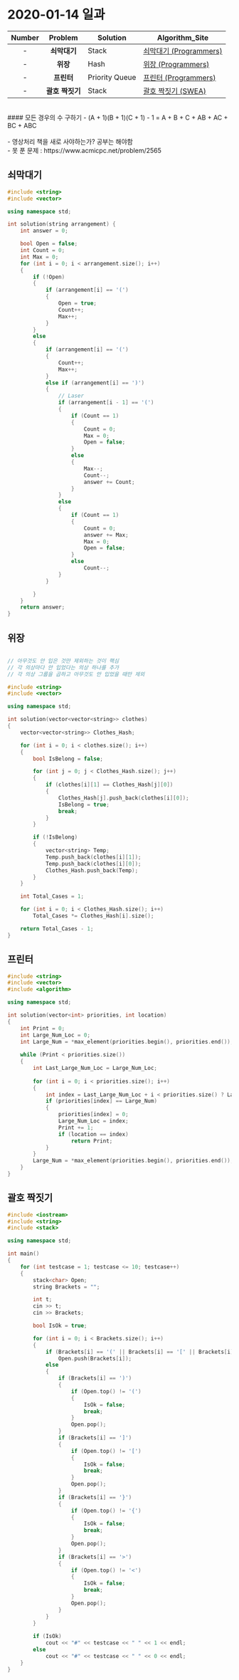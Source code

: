 2020-01-14 일과
===============

| **Number** | **Problem** | **Solution** | **Algorithm_Site** |
| :---: | :---: | ------- | ------------------------------------------ |
| \- | **쇠막대기** | Stack | [쇠막대기 (Programmers)][쇠막대기] |
| \- | **위장** | Hash | [위장 (Programmers)][위장] |
| \- | **프린터** | Priority Queue | [프린터 (Programmers)][프린터] |
| \- | **괄호 짝짓기** | Stack | [괄호 짝짓기 (SWEA)][괄호 짝짓기] |
<br/>
#### 모든 경우의 수 구하기
- (A + 1)(B + 1)(C + 1) - 1 = A + B + C + AB + AC + BC + ABC <br/>
<br/>
- 영상처리 책을 새로 사야하는가? 공부는 해야함<br/>
- 못 푼 문제 : https://www.acmicpc.net/problem/2565

[쇠막대기]: https://programmers.co.kr/learn/courses/30/lessons/42585
[위장]: https://programmers.co.kr/learn/courses/30/lessons/42578
[프린터]: https://programmers.co.kr/learn/courses/30/lessons/42587
[괄호 짝짓기]: https://swexpertacademy.com/main/code/problem/problemDetail.do?contestProbId=AV14eWb6AAkCFAYD&categoryId=AV14eWb6AAkCFAYD&categoryType=CODE

<br/>

## 쇠막대기
```C++
#include <string>
#include <vector>

using namespace std;

int solution(string arrangement) {
	int answer = 0;

	bool Open = false;
	int Count = 0;
	int Max = 0;
	for (int i = 0; i < arrangement.size(); i++)
	{
		if (!Open)
		{
			if (arrangement[i] == '(')
			{
				Open = true;
				Count++;
				Max++;
			}
		}
		else
		{
			if (arrangement[i] == '(')
			{
				Count++;
				Max++;
			}
			else if (arrangement[i] == ')')
			{
				// Laser
				if (arrangement[i - 1] == '(')
				{
					if (Count == 1)
					{
						Count = 0;
						Max = 0;
						Open = false;
					}
					else
					{
						Max--;
						Count--;
						answer += Count;
					}
				}
				else
				{
					if (Count == 1)
					{
						Count = 0;
						answer += Max;
						Max = 0;
						Open = false;
					}
					else
						Count--;
				}
			}

		}
	}
	return answer;
}
```

## 위장
```C++

// 아무것도 안 입은 것만 제외하는 것이 핵심
// 각 의상마다 안 입었다는 의상 하나를 추가
// 각 의상 그룹을 곱하고 아무것도 안 입었을 때만 제외

#include <string>
#include <vector>

using namespace std;

int solution(vector<vector<string>> clothes)
{
	vector<vector<string>> Clothes_Hash;

	for (int i = 0; i < clothes.size(); i++)
	{
		bool IsBelong = false;

		for (int j = 0; j < Clothes_Hash.size(); j++)
		{
			if (clothes[i][1] == Clothes_Hash[j][0])
			{
				Clothes_Hash[j].push_back(clothes[i][0]);
				IsBelong = true;
				break;
			}
		}

		if (!IsBelong)
		{
			vector<string> Temp;
			Temp.push_back(clothes[i][1]);
			Temp.push_back(clothes[i][0]);
			Clothes_Hash.push_back(Temp);
		}
	}

	int Total_Cases = 1;

	for (int i = 0; i < Clothes_Hash.size(); i++)
		Total_Cases *= Clothes_Hash[i].size();

	return Total_Cases - 1;
}
```

## 프린터
```C++
#include <string>
#include <vector>
#include <algorithm>

using namespace std;

int solution(vector<int> priorities, int location)
{
	int Print = 0;
	int Large_Num_Loc = 0;
	int Large_Num = *max_element(priorities.begin(), priorities.end());
    
	while (Print < priorities.size())
	{
		int Last_Large_Num_Loc = Large_Num_Loc;
		
		for (int i = 0; i < priorities.size(); i++)
		{
			int index = Last_Large_Num_Loc + i < priorities.size() ? Last_Large_Num_Loc + i : Last_Large_Num_Loc + i - priorities.size();
			if (priorities[index] == Large_Num)
			{
                priorities[index] = 0;
				Large_Num_Loc = index;
				Print += 1;
				if (location == index)
					return Print;
			}
		}
		Large_Num = *max_element(priorities.begin(), priorities.end());
	}
}
```

## 괄호 짝짓기
```C++
#include <iostream>
#include <string>
#include <stack>

using namespace std;

int main()
{
	for (int testcase = 1; testcase <= 10; testcase++)
	{
		stack<char> Open;
		string Brackets = "";

		int t;
		cin >> t;
		cin >> Brackets;

		bool IsOk = true;

		for (int i = 0; i < Brackets.size(); i++)
		{
			if (Brackets[i] == '(' || Brackets[i] == '[' || Brackets[i] == '{'|| Brackets[i] == '<')
				Open.push(Brackets[i]);
			else
			{
				if (Brackets[i] == ')')
				{
					if (Open.top() != '(')
					{
						IsOk = false;
						break;
					}
					Open.pop();
				}
				if (Brackets[i] == ']')
				{
					if (Open.top() != '[')
					{
						IsOk = false;
						break;
					}
					Open.pop();
				}
				if (Brackets[i] == '}')
				{
					if (Open.top() != '{')
					{
						IsOk = false;
						break;
					}
					Open.pop();
				}
				if (Brackets[i] == '>')
				{
					if (Open.top() != '<')
					{
						IsOk = false;
						break;
					}
					Open.pop();
				}
			}
		}
		
		if (IsOk)
			cout << "#" << testcase << " " << 1 << endl;
		else
			cout << "#" << testcase << " " << 0 << endl;
	}
}
```
